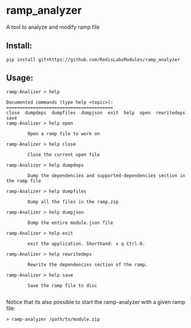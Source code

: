 # ramp_analyzer
A tool to analyze and modify ramp file

## Install:
```
pip install git+https://github.com/RedisLabsModules/ramp_analyzer
```

## Usage:
```        
ramp-Analizer > help

Documented commands (type help <topic>):
========================================
close  dumpdeps  dumpfiles  dumpjson  exit  help  open  rewritedeps  save
ramp-Analizer > help open

        Open a ramp file to work on

ramp-Analizer > help close

        Close the current open file
        
ramp-Analizer > help dumpdeps

        Dump the dependencies and supported-dependencies section in the ramp file
        
ramp-Analizer > help dumpfiles

        Dump all the files in the ramp.zip
        
ramp-Analizer > help dumpjson

        Dump the entire module.json file
        
ramp-Analizer > help exit

        exit the application. Shorthand: x q Ctrl-D.
        
ramp-Analizer > help rewritedeps

        Rewrite the dependencies section of the ramp.
        
ramp-Analizer > help save

        Save the ramp file to disc
        
```

Notice that its also possible to start the ramp-analyzer with a given ramp file:
```
> ramp-analyzer /path/to/module.zip
```
